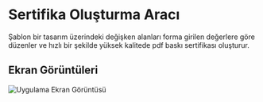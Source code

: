 
# Sertifika Oluşturma Aracı

Şablon bir tasarım üzerindeki değişken alanları forma girilen değerlere göre düzenler ve hızlı bir şekilde yüksek kalitede pdf baskı sertifikası oluşturur.



## Ekran Görüntüleri

![Uygulama Ekran Görüntüsü](https://certificate-stream.muhammedarslan.com.tr/test.jpg)

  
